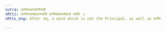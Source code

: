 ```yaml
---
sutra: अनोरप्रधानकनीयसी
vRtti: अनोरुत्तरमप्रधानवाचि कनीयश्चान्तोदात्तं भवति ॥
vRtti_eng: After अनु, a word which is not the Principal, as well as कनीयस् has acute on the final.

---
```

